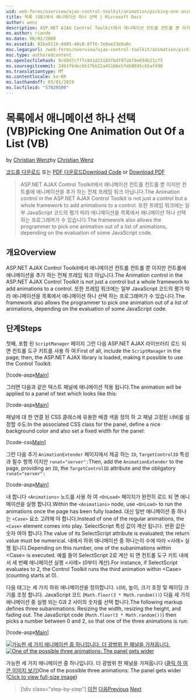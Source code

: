 ```yaml
---
uid: web-forms/overview/ajax-control-toolkit/animation/picking-one-animation-out-of-a-list-vb
title: 목록 (VB)에서 애니메이션 하나 선택 | Microsoft Docs
author: wenz
description: ASP.NET AJAX Control Toolkit에서 애니메이션 컨트롤 컨트롤 뿐 이지만 컨트롤에 애니메이션을 추가 하는 전체 프레임 워크 아닙니다. 프레임 워크도 허용 하는 중...
ms.author: riande
ms.date: 06/02/2008
ms.assetid: 81ba9116-d485-40c0-8ff6-7e9ae23e0a0c
msc.legacyurl: /web-forms/overview/ajax-control-toolkit/animation/picking-one-animation-out-of-a-list-vb
msc.type: authoredcontent
ms.openlocfilehash: 9c60d7cff7c841d23185fbdf07abf0e894b21cf5
ms.sourcegitcommit: 24b1f6decbb17bb22a45166e5fdb0845c65af498
ms.translationtype: MT
ms.contentlocale: ko-KR
ms.lasthandoff: 03/01/2019
ms.locfileid: "57029500"
---
```

<a name="picking-one-animation-out-of-a-list-vb"></a><span data-ttu-id="e8b24-104">목록에서 애니메이션 하나 선택(VB)</span><span class="sxs-lookup"><span data-stu-id="e8b24-104">Picking One Animation Out Of a List (VB)</span></span>
====================
<span data-ttu-id="e8b24-105">by [Christian Wenz](https://github.com/wenz)</span><span class="sxs-lookup"><span data-stu-id="e8b24-105">by [Christian Wenz](https://github.com/wenz)</span></span>

<span data-ttu-id="e8b24-106">[코드를 다운로드](http://download.microsoft.com/download/f/9/a/f9a26acd-8df4-4484-8a18-199e4598f411/Animation5.vb.zip) 또는 [PDF 다운로드](http://download.microsoft.com/download/6/7/1/6718d452-ff89-4d3f-a90e-c74ec2d636a3/animation5VB.pdf)</span><span class="sxs-lookup"><span data-stu-id="e8b24-106">[Download Code](http://download.microsoft.com/download/f/9/a/f9a26acd-8df4-4484-8a18-199e4598f411/Animation5.vb.zip) or [Download PDF](http://download.microsoft.com/download/6/7/1/6718d452-ff89-4d3f-a90e-c74ec2d636a3/animation5VB.pdf)</span></span>

> <span data-ttu-id="e8b24-107">ASP.NET AJAX Control Toolkit에서 애니메이션 컨트롤 컨트롤 뿐 이지만 컨트롤에 애니메이션을 추가 하는 전체 프레임 워크 아닙니다.</span><span class="sxs-lookup"><span data-stu-id="e8b24-107">The Animation control in the ASP.NET AJAX Control Toolkit is not just a control but a whole framework to add animations to a control.</span></span> <span data-ttu-id="e8b24-108">또한 프레임 워크에는 일부 JavaScript 코드의 평가 따라 애니메이션을 목록에서 애니메이션 하나 선택 하는 프로그래머가 수 있습니다.</span><span class="sxs-lookup"><span data-stu-id="e8b24-108">The framework also allows the programmer to pick one animation out of a list of animations, depending on the evaluation of some JavaScript code.</span></span>


## <a name="overview"></a><span data-ttu-id="e8b24-109">개요</span><span class="sxs-lookup"><span data-stu-id="e8b24-109">Overview</span></span>

<span data-ttu-id="e8b24-110">ASP.NET AJAX Control Toolkit에서 애니메이션 컨트롤 컨트롤 뿐 이지만 컨트롤에 애니메이션을 추가 하는 전체 프레임 워크 아닙니다.</span><span class="sxs-lookup"><span data-stu-id="e8b24-110">The Animation control in the ASP.NET AJAX Control Toolkit is not just a control but a whole framework to add animations to a control.</span></span> <span data-ttu-id="e8b24-111">또한 프레임 워크에는 일부 JavaScript 코드의 평가 따라 애니메이션을 목록에서 애니메이션 하나 선택 하는 프로그래머가 수 있습니다.</span><span class="sxs-lookup"><span data-stu-id="e8b24-111">The framework also allows the programmer to pick one animation out of a list of animations, depending on the evaluation of some JavaScript code.</span></span>

## <a name="steps"></a><span data-ttu-id="e8b24-112">단계</span><span class="sxs-lookup"><span data-stu-id="e8b24-112">Steps</span></span>

<span data-ttu-id="e8b24-113">첫째, 포함 된 `ScriptManager` 페이지 그런 다음 ASP.NET AJAX 라이브러리 로드 되 면 컨트롤 도구 키트를 사용 하 여:</span><span class="sxs-lookup"><span data-stu-id="e8b24-113">First of all, include the `ScriptManager` in the page; then, the ASP.NET AJAX library is loaded, making it possible to use the Control Toolkit:</span></span>

[!code-aspx[Main](picking-one-animation-out-of-a-list-vb/samples/sample1.aspx)]

<span data-ttu-id="e8b24-114">그러면 다음과 같은 텍스트 패널에 애니메이션 적용 됩니다.</span><span class="sxs-lookup"><span data-stu-id="e8b24-114">The animation will be applied to a panel of text which looks like this:</span></span>

[!code-aspx[Main](picking-one-animation-out-of-a-list-vb/samples/sample2.aspx)]

<span data-ttu-id="e8b24-115">패널에 대 한 연결 된 CSS 클래스에 유용한 배경 색을 정의 하 고 패널 고정된 너비를 설정할 수도:</span><span class="sxs-lookup"><span data-stu-id="e8b24-115">In the associated CSS class for the panel, define a nice background color and also set a fixed width for the panel:</span></span>

[!code-css[Main](picking-one-animation-out-of-a-list-vb/samples/sample3.css)]

<span data-ttu-id="e8b24-116">그런 다음 추가 `AnimationExtender` 페이지에서 제공 하는 `ID`, `TargetControlID` 특성과 필수 항목 이지만 `runat="server":`</span><span class="sxs-lookup"><span data-stu-id="e8b24-116">Then, add the `AnimationExtender` to the page, providing an `ID`, the `TargetControlID` attribute and the obligatory `runat="server":`</span></span>

[!code-aspx[Main](picking-one-animation-out-of-a-list-vb/samples/sample4.aspx)]

<span data-ttu-id="e8b24-117">내 합니다 `<Animations>` 노드를 사용 하 여 `<OnLoad>` 페이지가 완전히 로드 되 면 애니메이션을 실행 합니다.</span><span class="sxs-lookup"><span data-stu-id="e8b24-117">Within the `<Animations>` node, use `<OnLoad>` to run the animations once the page has been fully loaded.</span></span> <span data-ttu-id="e8b24-118">대신 일반 애니메이션 중 하나는 `<Case>` 요소 고려해 야 합니다.</span><span class="sxs-lookup"><span data-stu-id="e8b24-118">Instead of one of the regular animations, the `<Case>` element comes into play.</span></span> <span data-ttu-id="e8b24-119">SelectScript 특성 값이 계산 됩니다. 반환 값은 숫자 여야 합니다.</span><span class="sxs-lookup"><span data-stu-id="e8b24-119">The value of its SelectScript attribute is evaluated; the return value must be numerical.</span></span> <span data-ttu-id="e8b24-120">내에서 하위 애니메이션 중 하나는이 수에 따라 &lt;사례&gt; 실행 됩니다.</span><span class="sxs-lookup"><span data-stu-id="e8b24-120">Depending on this number, one of the subanimations within &lt;Case&gt; is executed.</span></span> <span data-ttu-id="e8b24-121">예를 들어 SelectScript 2로 계산 되 면 컨트롤 도구 키트 내에서 세 번째 애니메이션 실행 &lt;사례&gt; (0부터 계산).</span><span class="sxs-lookup"><span data-stu-id="e8b24-121">For instance, if SelectScript evaluates to 2, the Control Toolkit runs the third animation within &lt;Case&gt; (counting starts at 0).</span></span>

<span data-ttu-id="e8b24-122">다음 태그는 세 가지 하위 애니메이션을 정의합니다. 너비, 높이, 크기 조정 및 페이딩 크기를 조정 합니다. JavaScript 코드 (`Math.floor(3 * Math.random())`) 다음 세 가지 애니메이션 중 실행 되는 0과 2 사이의 숫자를 선택 합니다.</span><span class="sxs-lookup"><span data-stu-id="e8b24-122">The following markup defines three subanimations: Resizing the width, resizing the height, and fading out. The JavaScript code (`Math.floor(3 * Math.random())`) then picks a number between 0 and 2, so that one of the three animations is run:</span></span>

[!code-aspx[Main](picking-one-animation-out-of-a-list-vb/samples/sample5.aspx)]


<span data-ttu-id="e8b24-123">[![가능한 세 가지 애니메이션 중 하나입니다. 더 광범위 한 패널을 가져옵니다.](picking-one-animation-out-of-a-list-vb/_static/image2.png)](picking-one-animation-out-of-a-list-vb/_static/image1.png)</span><span class="sxs-lookup"><span data-stu-id="e8b24-123">[![One of the possible three animations: The panel gets wider](picking-one-animation-out-of-a-list-vb/_static/image2.png)](picking-one-animation-out-of-a-list-vb/_static/image1.png)</span></span>

<span data-ttu-id="e8b24-124">가능한 세 가지 애니메이션 중 하나입니다. 더 광범위 한 패널을 가져옵니다 ([클릭 하 여 큰 이미지 보기](picking-one-animation-out-of-a-list-vb/_static/image3.png))</span><span class="sxs-lookup"><span data-stu-id="e8b24-124">One of the possible three animations: The panel gets wider ([Click to view full-size image](picking-one-animation-out-of-a-list-vb/_static/image3.png))</span></span>

> [!div class="step-by-step"]
> <span data-ttu-id="e8b24-125">[이전](animation-depending-on-a-condition-vb.md)
> [다음](animating-in-response-to-user-interaction-vb.md)</span><span class="sxs-lookup"><span data-stu-id="e8b24-125">[Previous](animation-depending-on-a-condition-vb.md)
[Next](animating-in-response-to-user-interaction-vb.md)</span></span>
